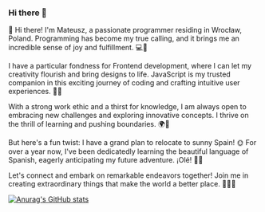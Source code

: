 ### Hi there 👋

👋 Hi there! I'm Mateusz, a passionate programmer residing in Wrocław, Poland. Programming has become my true calling, and it brings me an incredible sense of joy and fulfillment. 💻🎉

I have a particular fondness for Frontend development, where I can let my creativity flourish and bring designs to life. JavaScript is my trusted companion in this exciting journey of coding and crafting intuitive user experiences. 🌈🚀

With a strong work ethic and a thirst for knowledge, I am always open to embracing new challenges and exploring innovative concepts. I thrive on the thrill of learning and pushing boundaries. 🌍💪

But here's a fun twist: I have a grand plan to relocate to sunny Spain! 🌞 For over a year now, I've been dedicatedly learning the beautiful language of Spanish, eagerly anticipating my future adventure. ¡Olé! 💃🔆

Let's connect and embark on remarkable endeavors together! Join me in creating extraordinary things that make the world a better place. 🌟🤝🚀

[![Anurag's GitHub stats](https://github-readme-stats.vercel.app/api?username=mynameisnotmateusz)](https://github.com/anuraghazra/github-readme-stats)
